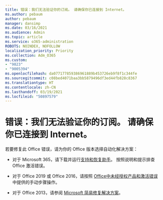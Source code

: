 ```yaml
---
title: 错误：我们无法验证你的订阅。 请确保你已连接到 Internet。
ms.author: pebaum
author: pebaum
manager: dansimp
ms.date: 03/16/2021
ms.audience: Admin
ms.topic: article
ms.service: o365-administration
ROBOTS: NOINDEX, NOFOLLOW
localization_priority: Priority
ms.collection: Adm_O365
ms.custom:
- "9823"
- "9005394"
ms.openlocfilehash: da077177859386961889b453726eb9f8f1c344fe
ms.sourcegitcommit: c08bed4071baa3bb5879496df3ed44fb828c8367
ms.translationtype: HT
ms.contentlocale: zh-CN
ms.lasthandoff: 03/19/2021
ms.locfileid: "50897579"
---
```

# <a name="error-we-couldnt-verify-your-subscription-please-make-sure-that-youre-connected-to-the-internet"></a>错误：我们无法验证你的订阅。 请确保你已连接到 Internet。

若要修复此 Office 错误，请为你的 Office 版本选择自动化解决方案：

- 对于 Microsoft 365，请下载并运行[支持和恢复助手](https://aka.ms/SaRA-OfficeActivation-Chat)。 按照说明和提示排查 Office 激活错误。

- 对于 Office 2019 或 Office 2016，请按照 [Office中未经授权产品和激活错误](https://support.microsoft.com/office/0d23d3c0-c19c-4b2f-9845-5344fedc4380#bkmk_fixyourself)中提供的手动步骤操作。

- 对于 Office 2013，请参阅 [Microsoft 简易修复解决方案](https://support.microsoft.com/topic/microsoft-easy-fix-solutions-have-been-discontinued-b0f4b5f9-3b5a-bd9e-d75d-d45e2f12e16c)。